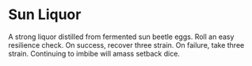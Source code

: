 # Sun Liquor
A strong liquor distilled from fermented sun beetle eggs. Roll an easy resilience check. On success, recover three
strain. On failure, take three strain. Continuing to imbibe will amass setback dice.
